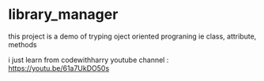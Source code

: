 # library_manager
this project is a demo of tryping oject oriented prograning ie class, attribute, methods

i just learn from codewithharry youtube channel : https://youtu.be/61a7UkDO50s
